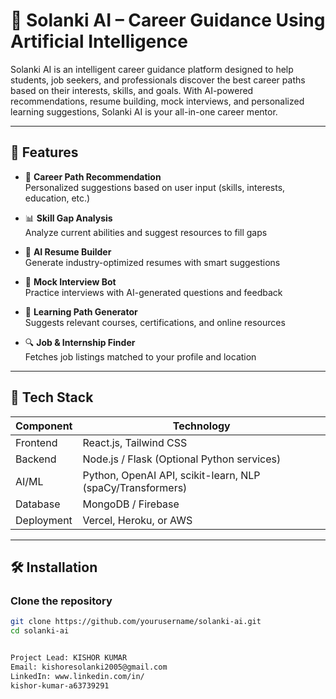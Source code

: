 # 🌟 Solanki AI – Career Guidance Using Artificial Intelligence

Solanki AI is an intelligent career guidance platform designed to help students, job seekers, and professionals discover the best career paths based on their interests, skills, and goals. With AI-powered recommendations, resume building, mock interviews, and personalized learning suggestions, Solanki AI is your all-in-one career mentor.

---

## 🚀 Features

- 🎯 **Career Path Recommendation**  
  Personalized suggestions based on user input (skills, interests, education, etc.)

- 📊 **Skill Gap Analysis**  
  Analyze current abilities and suggest resources to fill gaps

- 💼 **AI Resume Builder**  
  Generate industry-optimized resumes with smart suggestions

- 🤖 **Mock Interview Bot**  
  Practice interviews with AI-generated questions and feedback

- 🧭 **Learning Path Generator**  
  Suggests relevant courses, certifications, and online resources

- 🔍 **Job & Internship Finder**  
  Fetches job listings matched to your profile and location

---

## 🧠 Tech Stack

| Component       | Technology        |
|----------------|-------------------|
| Frontend        | React.js, Tailwind CSS |
| Backend         | Node.js / Flask (Optional Python services) |
| AI/ML           | Python, OpenAI API, scikit-learn, NLP (spaCy/Transformers) |
| Database        | MongoDB / Firebase |
| Deployment      | Vercel, Heroku, or AWS |

---

## 🛠 Installation

### Clone the repository
```bash
git clone https://github.com/yourusername/solanki-ai.git
cd solanki-ai


Project Lead: KISHOR KUMAR
Email: kishoresolanki2005@gmail.com
LinkedIn: www.linkedin.com/in/
kishor-kumar-a63739291

